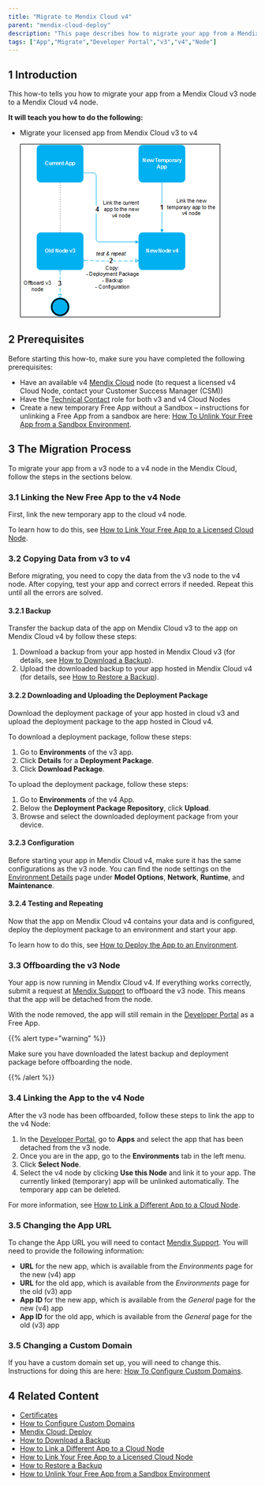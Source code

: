 ```yaml
---
title: "Migrate to Mendix Cloud v4"
parent: "mendix-cloud-deploy"
description: "This page describes how to migrate your app from a Mendix Cloud v3 node to a Mendix Cloud v4 node."
tags: ["App","Migrate","Developer Portal","v3","v4","Node"]
---
```


## 1 Introduction

This how-to tells you how to migrate your app from a Mendix Cloud v3 node to a Mendix Cloud v4 node.

**It will teach you how to do the following:**

*   Migrate your licensed app from Mendix Cloud v3 to v4

    ![](attachments/migrating-to-v4/migratev4.png)

## 2 Prerequisites

Before starting this how-to, make sure you have completed the following prerequisites:

*  Have an available v4 [Mendix Cloud](mendix-cloud-deploy) node (to request a licensed v4 Cloud Node, contact your Customer Success Manager (CSM))
* Have the [Technical Contact](/developerportal/company-app-roles/technical-contact) role for both v3 and v4 Cloud Nodes
* Create a new temporary Free App without a Sandbox – instructions for unlinking a Free App from a sandbox are here: [How To Unlink Your Free App from a Sandbox Environment](/developerportal/howto/how-to-unlink-sandbox).

## 3 The Migration Process

To migrate your app from a v3 node to a v4 node in the Mendix Cloud, follow the steps in the sections below.

### 3.1 Linking the New Free App to the v4 Node

First, link the new temporary app to the cloud v4 node.

To learn how to do this, see [How to Link Your Free App to a Licensed Cloud Node](/developerportal/deploy/how-to-link-app-to-node).

### 3.2 Copying Data from v3 to v4

Before migrating, you need to copy the data from the v3 node to the v4 node. After copying, test your app and correct errors if needed. Repeat this until all the errors are solved.

#### 3.2.1 Backup

Transfer the backup data of the app on Mendix Cloud v3 to the app on Mendix Cloud v4 by follow these steps:

1. Download a backup from your app hosted in Mendix Cloud v3 (for details, see [How to Download a Backup](/developerportal/howto/how-to-download-a-backup)).
2. Upload the downloaded backup to your app hosted in Mendix Cloud v4 (for details, see [How to Restore a Backup](/developerportal/howto/how-to-restore-a-backup)).

#### 3.2.2 Downloading and Uploading the Deployment Package

Download the deployment package of your app hosted in cloud v3 and upload the deployment package to the app hosted in Cloud v4.

To download a deployment package, follow these steps:

1. Go to **Environments** of the v3 app.
2. Click **Details** for a **Deployment Package**.
3. Click **Download Package**.

To upload the deployment package, follow these steps:

1. Go to **Environments** of the v4 App.
2. Below the **Deployment Package Repository**, click **Upload**.
3. Browse and select the downloaded deployment package from your device.

#### 3.2.3 Configuration

Before starting your app in Mendix Cloud v4, make sure it has the same configurations as the v3 node. You can find the node settings on the [Environment Details](environments-details) page under **Model Options**, **Network**, **Runtime**, and **Maintenance**.

#### 3.2.4 Testing and Repeating

Now that the app on Mendix Cloud v4 contains your data and is configured, deploy the deployment package to an environment and start your app.

To learn how to do this, see [How to Deploy the App to an Environment](mendix-cloud-deploy#4-deploy-the-app-to-an-environment).

### 3.3 Offboarding the v3 Node

Your app is now running in Mendix Cloud v4. If everything works correctly, submit a request at [Mendix Support](https://support.mendix.com) to offboard the v3 node. This means that the app will be detached from the node.

With the node removed, the app will still remain in the [Developer Portal](http://home.mendix.com) as a Free App.

{{% alert type="warning" %}}

Make sure you have downloaded the latest backup and deployment package before offboarding the node.

{{% /alert %}}

### 3.4 Linking the App to the v4 Node

After the v3 node has been offboarded, follow these steps to link the app to the v4 Node:

1.  In the [Developer Portal](http://home.mendix.com), go to **Apps** and select the app that has been detached from the v3 node.
2.  Once you are in the app, go to the **Environments** tab in the left menu.
3.  Click **Select Node**.
4.  Select the v4 node by clicking **Use this Node** and link it to your app. The currently linked (temporary) app will be unlinked automatically. The temporary app can be deleted.

For more information, see [How to Link a Different App to a Cloud Node](/developerportal/howto/how-to-link-a-different-app-to-a-node).

### 3.5 Changing the App URL

To change the App URL you will need to contact [Mendix Support](https://support.mendix.com). You will need to provide the following information:

* **URL** for the new app, which is available from the *Environments* page for the new (v4) app
* **URL** for the old app, which is available from the *Environments* page for the old (v3) app
* **App ID** for the new app, which is available from the *General* page for the new (v4) app
* **App ID** for the old app, which is available from the *General* page for the old (v3) app

### 3.5 Changing a Custom Domain

If you have a custom domain set up, you will need to change this. Instructions for doing this are here: [How To Configure Custom Domains](/developerportal/howto/custom-domains).

## 4 Related Content

*   [Certificates](certificates)
*   [How to Configure Custom Domains](/developerportal/howto/custom-domains)
*   [Mendix Cloud: Deploy](mendix-cloud-deploy)
*   [How to Download a Backup](/developerportal/howto/how-to-download-a-backup)
*   [How to Link a Different App to a Cloud Node](/developerportal/howto/how-to-link-a-different-app-to-a-node)
*   [How to Link Your Free App to a Licensed Cloud Node](/developerportal/deploy/how-to-link-app-to-node)
*   [How to Restore a Backup](/developerportal/howto/how-to-restore-a-backup)
*   [How to Unlink Your Free App from a Sandbox Environment](/developerportal/howto/how-to-unlink-sandbox)
